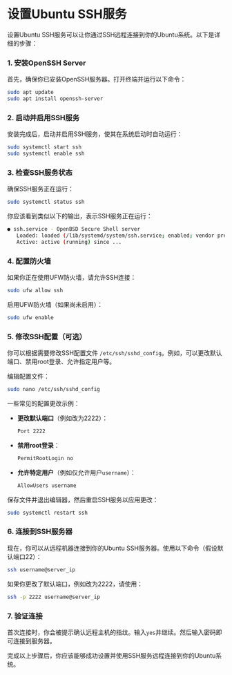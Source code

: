 # 设置Ubuntu SSH服务

设置Ubuntu SSH服务可以让你通过SSH远程连接到你的Ubuntu系统。以下是详细的步骤：

### 1. 安装OpenSSH Server

首先，确保你已安装OpenSSH服务器。打开终端并运行以下命令：

```sh
sudo apt update
sudo apt install openssh-server
```

### 2. 启动并启用SSH服务

安装完成后，启动并启用SSH服务，使其在系统启动时自动运行：

```sh
sudo systemctl start ssh
sudo systemctl enable ssh
```

### 3. 检查SSH服务状态

确保SSH服务正在运行：

```sh
sudo systemctl status ssh
```

你应该看到类似以下的输出，表示SSH服务正在运行：

```sh
● ssh.service - OpenBSD Secure Shell server
   Loaded: loaded (/lib/systemd/system/ssh.service; enabled; vendor preset: enabled)
   Active: active (running) since ...
```

### 4. 配置防火墙

如果你正在使用UFW防火墙，请允许SSH连接：

```sh
sudo ufw allow ssh
```

启用UFW防火墙（如果尚未启用）：

```sh
sudo ufw enable
```

### 5. 修改SSH配置（可选）

你可以根据需要修改SSH配置文件 `/etc/ssh/sshd_config`。例如，可以更改默认端口、禁用root登录、允许指定用户等。

编辑配置文件：

```sh
sudo nano /etc/ssh/sshd_config
```

一些常见的配置更改示例：

- **更改默认端口**（例如改为2222）：
  ```sh
  Port 2222
  ```

- **禁用root登录**：
  ```sh
  PermitRootLogin no
  ```

- **允许特定用户**（例如仅允许用户`username`）：
  ```sh
  AllowUsers username
  ```

保存文件并退出编辑器，然后重启SSH服务以应用更改：

```sh
sudo systemctl restart ssh
```

### 6. 连接到SSH服务器

现在，你可以从远程机器连接到你的Ubuntu SSH服务器。使用以下命令（假设默认端口22）：

```sh
ssh username@server_ip
```

如果你更改了默认端口，例如改为2222，请使用：

```sh
ssh -p 2222 username@server_ip
```

### 7. 验证连接

首次连接时，你会被提示确认远程主机的指纹。输入`yes`并继续。然后输入密码即可连接到服务器。

完成以上步骤后，你应该能够成功设置并使用SSH服务远程连接到你的Ubuntu系统。